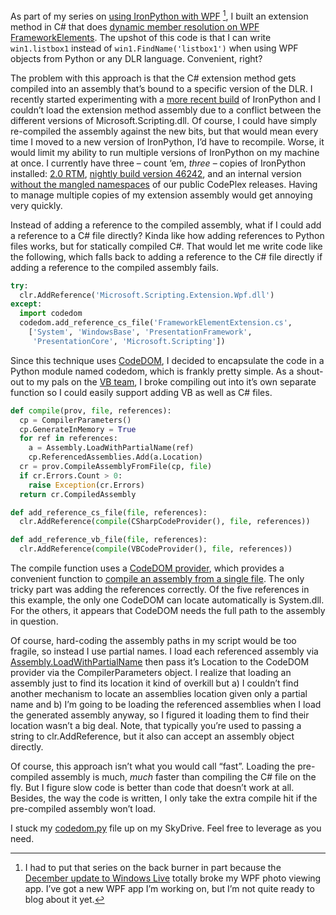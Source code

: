 As part of my series on [using IronPython with
WPF](http://devhawk.net/2008/11/12/ironpython-and-wpf-part-1-introduction/)
[^1], I built an extension method in C\# that does [dynamic member
resolution on WPF
FrameworkElements](http://devhawk.net/2008/11/14/ironpython-and-wpf-part-2-loading-xaml/).
The upshot of this code is that I can write ``win1.listbox1`` instead of
``win1.FindName('listbox1')`` when using WPF objects from Python or any
DLR language. Convenient, right?

The problem with this approach is that the C\# extension method gets
compiled into an assembly that’s bound to a specific version of the DLR.
I recently started experimenting with a [more recent
build](http://nightlybuilds.cloudapp.net/Project.aspx?project=ironpython)
of IronPython and I couldn’t load the extension method assembly due to a
conflict between the different versions of Microsoft.Scripting.dll. Of
course, I could have simply re-compiled the assembly against the new
bits, but that would mean every time I moved to a new version of
IronPython, I’d have to recompile. Worse, it would limit my ability to
run multiple versions of IronPython on my machine at once. I currently
have three – count ‘em, *three* – copies of IronPython installed: [2.0
RTM](http://www.codeplex.com/IronPython/Release/ProjectReleases.aspx?ReleaseId=8365),
[nightly build version
46242](http://nbs.blob.core.windows.net/ironpython/IronPython.46242.release.zip),
and an internal version [without the mangled
namespaces](http://devhawk.net/2008/09/17/dlr-namespace-change-fire-drill/)
of our public CodePlex releases. Having to manage multiple copies of my
extension assembly would get annoying very quickly.

Instead of adding a reference to the compiled assembly, what if I could
add a reference to a C\# file directly? Kinda like how adding references
to Python files works, but for statically compiled C\#. That would let
me write code like the following, which falls back to adding a reference
to the C\# file directly if adding a reference to the compiled assembly
fails.

``` python
try:
  clr.AddReference('Microsoft.Scripting.Extension.Wpf.dll')
except:
  import codedom
  codedom.add_reference_cs_file('FrameworkElementExtension.cs',
    ['System', 'WindowsBase', 'PresentationFramework',
     'PresentationCore', 'Microsoft.Scripting'])
```

Since this technique uses
[CodeDOM](http://msdn.microsoft.com/en-us/library/f1dfsbhc.aspx), I
decided to encapsulate the code in a Python module named codedom, which
is frankly pretty simple. As a shout-out to my pals on the [VB
team](http://blogs.msdn.com/vbteam/), I broke compiling out into it’s
own separate function so I could easily support adding VB as well as C\#
files.

``` python
def compile(prov, file, references):
  cp = CompilerParameters()
  cp.GenerateInMemory = True
  for ref in references:
    a = Assembly.LoadWithPartialName(ref)
    cp.ReferencedAssemblies.Add(a.Location)
  cr = prov.CompileAssemblyFromFile(cp, file)
  if cr.Errors.Count > 0:
    raise Exception(cr.Errors)
  return cr.CompiledAssembly

def add_reference_cs_file(file, references):
  clr.AddReference(compile(CSharpCodeProvider(), file, references))

def add_reference_vb_file(file, references):
  clr.AddReference(compile(VBCodeProvider(), file, references))
```

The compile function uses a [CodeDOM
provider](http://msdn.microsoft.com/en-us/library/system.codedom.compiler.codedomprovider.aspx),
which provides a convenient function to [compile an assembly from a
single
file](http://msdn.microsoft.com/en-us/library/system.codedom.compiler.codedomprovider.compileassemblyfromfile.aspx).
The only tricky part was adding the references correctly. Of the five
references in this example, the only one CodeDOM can locate
automatically is System.dll. For the others, it appears that CodeDOM
needs the full path to the assembly in question.

Of course, hard-coding the assembly paths in my script would be too
fragile, so instead I use partial names. I load each referenced assembly
via
[Assembly.LoadWithPartialName](http://msdn.microsoft.com/en-us/library/system.reflection.assembly.loadwithpartialname.aspx)
then pass it’s Location to the CodeDOM provider via the
CompilerParameters object. I realize that loading an assembly just to
find its location it kind of overkill but a) I couldn’t find another
mechanism to locate an assemblies location given only a partial name and
b) I’m going to be loading the referenced assemblies when I load the
generated assembly anyway, so I figured it loading them to find their
location wasn’t a big deal. Note, that typically you’re used to passing
a string to clr.AddReference, but it also can accept an assembly object
directly.

Of course, this approach isn’t what you would call “fast”. Loading the
pre-compiled assembly is much, *much* faster than compiling the C\# file
on the fly. But I figure slow code is better than code that doesn’t work
at all. Besides, the way the code is written, I only take the extra
compile hit if the pre-compiled assembly won’t load.

I stuck my
[codedom.py](http://cid-0d9bc809858885a4.skydrive.live.com/self.aspx/DevHawk%20Content/IronPython%20Stuff/codedom.py)
file up on my SkyDrive. Feel free to leverage as you need.

[^1]: I had to put that series on the back burner in part because the
[December update to Windows
Live](http://windowslivewire.spaces.live.com/blog/cns!2F7EB29B42641D59!26304.entry)
totally broke my WPF photo viewing app. I’ve got a new WPF app I’m
working on, but I’m not quite ready to blog about it yet.

